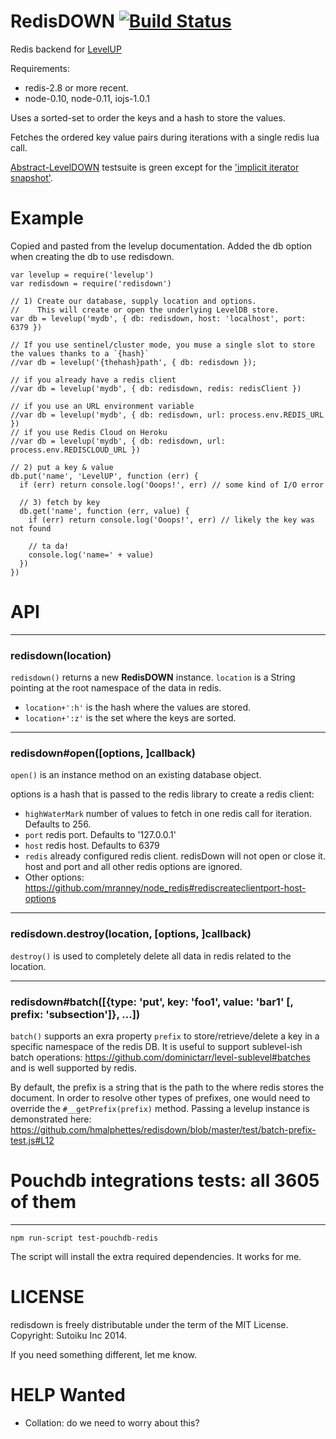 # RedisDOWN [![Build Status](https://travis-ci.org/hmalphettes/redisdown.svg?branch=master)](https://travis-ci.org/hmalphettes/redisdown)

Redis backend for [LevelUP](https://github.com/rvagg/node-levelup)

Requirements:
* redis-2.8 or more recent.
* node-0.10, node-0.11, iojs-1.0.1

Uses a sorted-set to order the keys and a hash to store the values.

Fetches the ordered key value pairs during iterations with a single redis lua call.

[Abstract-LevelDOWN](https://github.com/rvagg/abstract-leveldown) testsuite is green
except for the ['implicit iterator snapshot'](https://github.com/hmalphettes/redisdown/issues/10).

# Example

Copied and pasted from the levelup documentation.
Added the db option when creating the db to use redisdown.

```
var levelup = require('levelup')
var redisdown = require('redisdown')

// 1) Create our database, supply location and options.
//    This will create or open the underlying LevelDB store.
var db = levelup('mydb', { db: redisdown, host: 'localhost', port: 6379 })

// If you use sentinel/cluster mode, you muse a single slot to store the values thanks to a `{hash}`
//var db = levelup('{thehash}path', { db: redisdown });

// if you already have a redis client
//var db = levelup('mydb', { db: redisdown, redis: redisClient })

// if you use an URL environment variable
//var db = levelup('mydb', { db: redisdown, url: process.env.REDIS_URL })
// if you use Redis Cloud on Heroku
//var db = levelup('mydb', { db: redisdown, url: process.env.REDISCLOUD_URL })

// 2) put a key & value
db.put('name', 'LevelUP', function (err) {
  if (err) return console.log('Ooops!', err) // some kind of I/O error

  // 3) fetch by key
  db.get('name', function (err, value) {
    if (err) return console.log('Ooops!', err) // likely the key was not found

    // ta da!
    console.log('name=' + value)
  })
})
```

# API
--------------------------------------------------------
<a name="ctor"></a>
### redisdown(location)
<code>redisdown()</code> returns a new **RedisDOWN** instance. `location` is a String pointing at the root namespace of the data in redis.

* `location+':h'` is the hash where the values are stored.
* `location+':z'` is the set where the keys are sorted.

--------------------------------------------------------
<a name="redisdown_open"></a>
### redisdown#open([options, ]callback)
<code>open()</code> is an instance method on an existing database object.

options is a hash that is passed to the redis library to create a redis client:

* `highWaterMark` number of values to fetch in one redis call for iteration. Defaults to 256.
* `port` redis port. Defaults to '127.0.0.1'
* `host` redis host. Defaults to 6379
* `redis` already configured redis client. redisDown will not open or close it. host and port and all other redis options are ignored.
* Other options: https://github.com/mranney/node_redis#rediscreateclientport-host-options

-----------------------------------
<a name="redisdown_destroy"></a>
### redisdown.destroy(location, [options, ]callback)
<code>destroy()</code> is used to completely delete all data in redis related to the location.

-----------------------------------
<a name="redisdown_batch_prefixes"></a>
### redisdown#batch([{type: 'put', key: 'foo1', value: 'bar1' [, prefix: 'subsection']}, ...])
<code>batch()</code> supports an exra property `prefix` to store/retrieve/delete a key in a specific namespace of the redis DB.
It is useful to support sublevel-ish batch operations: https://github.com/dominictarr/level-sublevel#batches
and is well supported by redis.

By default, the prefix is a string that is the path to the where redis stores the document.
In order to resolve other types of prefixes, one would need to override the `#__getPrefix(prefix)` method.
Passing a levelup instance is demonstrated here: https://github.com/hmalphettes/redisdown/blob/master/test/batch-prefix-test.js#L12

# Pouchdb integrations tests: all 3605 of them
---------------------------------------------------------
`npm run-script test-pouchdb-redis`

The script will install the extra required dependencies.
It works for me.

# LICENSE
redisdown is freely distributable under the term of the MIT License.
Copyright: Sutoiku Inc 2014.

If you need something different, let me know.

# HELP Wanted
- Collation: do we need to worry about this?
